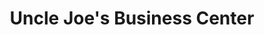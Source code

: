 ---
title: "Uncle Joe's Business Center"
url: /ganta/uncle-joes-business-center/
shop: Lebensmittel
---